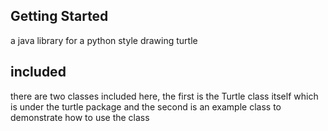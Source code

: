 ## Getting Started

a java library for a python style drawing turtle

## included
there are two classes included here, the first is the Turtle class itself which is under the turtle package and the second is an example class to demonstrate how to use the class
